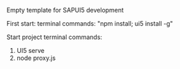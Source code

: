 Empty template for SAPUI5 development

First start: terminal commands: "npm install; ui5 install -g"

Start project terminal commands:

1. UI5 serve
2. node proxy.js
